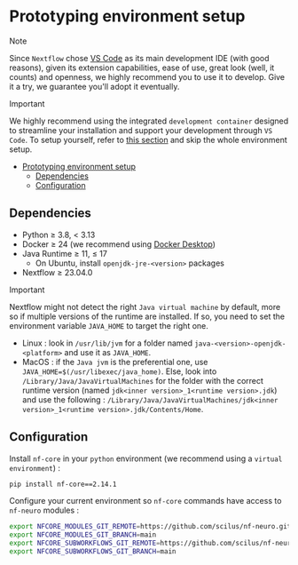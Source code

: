 # Prototyping environment setup

> [!NOTE]
> Since `Nextflow` chose [VS Code](https://code.visualstudio.com) as its main development IDE (with good reasons), given
> its extension capabilities, ease of use, great look (well, it counts) and openness, we highly recommend you to
> use it to develop. Give it a try, we guarantee you'll adopt it eventually.

> [!IMPORTANT]
> We highly recommend using the integrated `development container` designed to streamline your installation
> and support your development through `VS Code`. To setup yourself, refer to [this section](./docs/DEVCONTAINER.md)
> and skip the whole environment setup.

- [Prototyping environment setup](#prototyping-environment-setup)
  - [Dependencies](#dependencies-)
  - [Configuration](#configuration-)

## Dependencies

- Python &geq; 3.8, < 3.13
- Docker &geq; 24 (we recommend using [Docker Desktop](https://www.docker.com/products/docker-desktop))
- Java Runtime &geq; 11, &leq; 17
  - On Ubuntu, install `openjdk-jre-<version>` packages
- Nextflow &geq; 23.04.0

> [!IMPORTANT]
> Nextflow might not detect the right `Java virtual machine` by default, more so if
> multiple versions of the runtime are installed. If so, you need to set the environment
> variable `JAVA_HOME` to target the right one.
>
> - Linux : look in `/usr/lib/jvm` for
>   a folder named `java-<version>-openjdk-<platform>` and use it as `JAVA_HOME`.
> - MacOS : if the `Java jvm` is the preferential one, use `JAVA_HOME=$(/usr/libexec/java_home)`.
>   Else, look into `/Library/Java/JavaVirtualMachines` for the folder with the correct
>   runtime version (named `jdk<inner version>_1<runtime version>.jdk`) and use the
>   following : `/Library/Java/JavaVirtualMachines/jdk<inner version>_1<runtime version>.jdk/Contents/Home`.

## Configuration

Install `nf-core` in your `python` environment (we recommend using a `virtual environment`) :

```bash
pip install nf-core==2.14.1
```

Configure your current environment so `nf-core` commands have access to `nf-neuro` modules :

```bash
export NFCORE_MODULES_GIT_REMOTE=https://github.com/scilus/nf-neuro.git
export NFCORE_MODULES_GIT_BRANCH=main
export NFCORE_SUBWORKFLOWS_GIT_REMOTE=https://github.com/scilus/nf-neuro.git
export NFCORE_SUBWORKFLOWS_GIT_BRANCH=main
```
